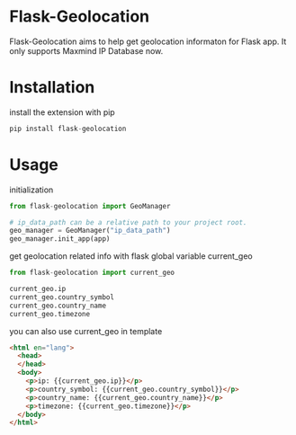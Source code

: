 # Flask-Geolocation
Flask-Geolocation aims to help get geolocation informaton for Flask app.
It only supports Maxmind IP Database now.

# Installation
install the extension with pip
```python
pip install flask-geolocation
```

# Usage
initialization
```python
from flask-geolocation import GeoManager

# ip_data_path can be a relative path to your project root.
geo_manager = GeoManager("ip_data_path")
geo_manager.init_app(app)
```

get geolocation related info with flask global variable current_geo
```python
from flask-geolocation import current_geo

current_geo.ip
current_geo.country_symbol
current_geo.country_name
current_geo.timezone
```

you can also use current_geo in template
```html
<html en="lang">
  <head>
  </head>
  <body>
    <p>ip: {{current_geo.ip}}</p>
    <p>country_symbol: {{current_geo.country_symbol}}</p>
    <p>country_name: {{current_geo.country_name}}</p>
    <p>timezone: {{current_geo.timezone}}</p>
  </body>
</html>
```
